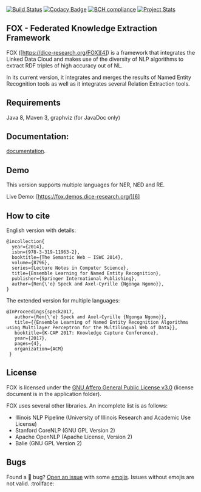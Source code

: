 [4]: https://dice-research.org/FOX
[6]: https://fox.demos.dice-research.org/

[![Build Status](https://travis-ci.org/dice-group/FOX.svg?branch=master)](https://travis-ci.org/dice-group/FOX)
[![Codacy Badge](https://api.codacy.com/project/badge/Grade/348e14317ea140cbb98a110c40718d88)](https://www.codacy.com/app/renespeck/FOX?utm_source=github.com&amp;utm_medium=referral&amp;utm_content=dice-group/FOX&amp;utm_campaign=Badge_Grade)
[![BCH compliance](https://bettercodehub.com/edge/badge/dice-group/FOX?branch=master)](https://bettercodehub.com/)
[![Project Stats](https://www.openhub.net/p/FOX-Framework/widgets/project_thin_badge.gif)](https://www.openhub.net/p/FOX-Framework)


## FOX - Federated Knowledge Extraction Framework
FOX ([https://dice-research.org/FOX][4]) is a framework that integrates the Linked Data Cloud and makes use of the diversity of NLP algorithms to extract RDF triples of high accuracy out of NL.

In its current version, it integrates and merges the results of Named Entity Recognition tools as well as it integrates several Relation Extraction tools.

## Requirements
Java 8, Maven 3, graphviz (for JavaDoc only)

## Documentation:
[documentation](documentation/readme.md).

## Demo
This version supports multiple languages for NER, NED and RE.

Live Demo: [https://fox.demos.dice-research.org/][6]

## How to cite

English version with details:

```Tex
@incollection{
  year={2014},
  isbn={978-3-319-11963-2},
  booktitle={The Semantic Web – ISWC 2014},
  volume={8796},
  series={Lecture Notes in Computer Science},
  title={Ensemble Learning for Named Entity Recognition},
  publisher={Springer International Publishing},
  author={Ren{\'e} Speck and Axel-Cyrille {Ngonga Ngomo}},
}
```

The extended version for multiple languages:

```Tex
@InProceedings{speck2017,
   author={Ren{\'e} Speck and Axel-Cyrille {Ngonga Ngomo}},
   title={{Ensemble Learning of Named Entity Recognition Algorithms using Multilayer Perceptron for the Multilingual Web of Data}},
   booktitle={K-CAP 2017: Knowledge Capture Conference},
   year={2017},
   pages={4},
   organization={ACM}
 }
 ```

## License

FOX is licensed under the [GNU Affero General Public License v3.0](LICENSE) (license document is in the application folder).

FOX uses several other libraries. An incomplete list is as follows:
* Illinois NLP Pipeline  (University of Illinois Research and Academic Use License)
* Stanford CoreNLP (GNU GPL Version 2)
* Apache OpenNLP (Apache License, Version 2)
* Balie (GNU GPL Version 2)


## Bugs
Found a :bug: bug? [Open an issue](https://github.com/dice-group/FOX/issues/new) with some [emojis](http://emoji.muan.co). Issues without emojis are not valid. :trollface:
